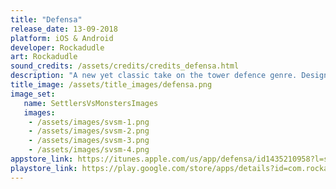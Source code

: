 ```yaml
---
title: "Defensa"
release_date: 13-09-2018
platform: iOS & Android
developer: Rockadudle
art: Rockadudle
sound_credits: /assets/credits/credits_defensa.html
description: "A new yet classic take on the tower defence genre. Design your defence on the battlefield and protect the settlement, while at the same time keeping your settlement buildings upgraded to optimize resource production."
title_image: /assets/title_images/defensa.png
image_set:
   name: SettlersVsMonstersImages
   images:
    - /assets/images/svsm-1.png
    - /assets/images/svsm-2.png
    - /assets/images/svsm-3.png
    - /assets/images/svsm-4.png
appstore_link: https://itunes.apple.com/us/app/defensa/id1435210958?l=sv&ls=1&mt=8
playstore_link: https://play.google.com/store/apps/details?id=com.rockadudle.game.defensa
---
```

